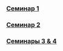 ### [Семинар 1](https://github.com/stankin/design-part-1/wiki/sem1)

### [Семинар 2](https://github.com/stankin/design-part-1/wiki/sem2)

### [Семинары 3 & 4](https://github.com/ayyansea/ayyansea.github.io/blob/main/sem34.txt)